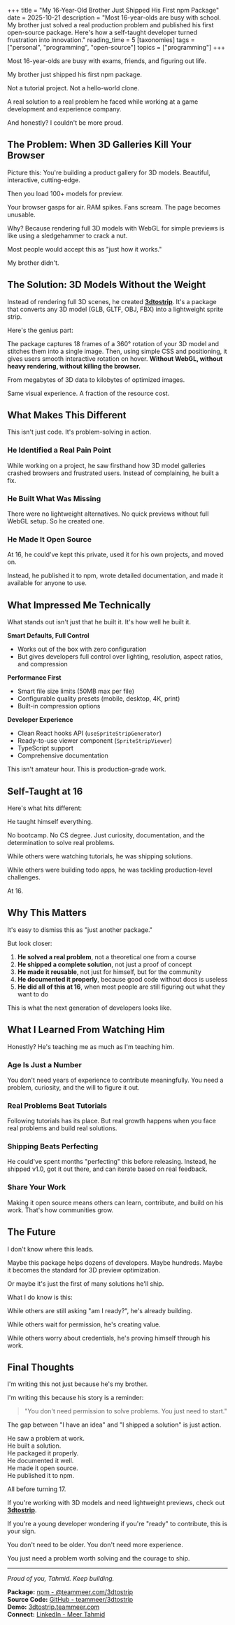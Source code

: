 +++
title = "My 16-Year-Old Brother Just Shipped His First npm Package"
date = 2025-10-21
description = "Most 16-year-olds are busy with school. My brother just solved a real production problem and published his first open-source package. Here's how a self-taught developer turned frustration into innovation."
reading_time = 5
[taxonomies]
tags = ["personal", "programming", "open-source"]
topics = ["programming"]
+++

Most 16-year-olds are busy with exams, friends, and figuring out life.

My brother just shipped his first npm package.

Not a tutorial project. Not a hello-world clone.

A real solution to a real problem he faced while working at a game development and experience company.

And honestly? I couldn't be more proud.

## The Problem: When 3D Galleries Kill Your Browser

Picture this: You're building a product gallery for 3D models. Beautiful, interactive, cutting-edge.

Then you load 100+ models for preview.

Your browser gasps for air. RAM spikes. Fans scream. The page becomes unusable.

Why? Because rendering full 3D models with WebGL for simple previews is like using a sledgehammer to crack a nut.

Most people would accept this as "just how it works."

My brother didn't.

## The Solution: 3D Models Without the Weight

Instead of rendering full 3D scenes, he created **[3dtostrip](https://github.com/teammeer/3dtostrip)**. It's a package that converts any 3D model (GLB, GLTF, OBJ, FBX) into a lightweight sprite strip.

Here's the genius part:

The package captures 18 frames of a 360° rotation of your 3D model and stitches them into a single image. Then, using simple CSS and positioning, it gives users smooth interactive rotation on hover. **Without WebGL, without heavy rendering, without killing the browser.**

From megabytes of 3D data to kilobytes of optimized images.

Same visual experience. A fraction of the resource cost.

## What Makes This Different

This isn't just code. It's problem-solving in action.

### He Identified a Real Pain Point
While working on a project, he saw firsthand how 3D model galleries crashed browsers and frustrated users. Instead of complaining, he built a fix.

### He Built What Was Missing
There were no lightweight alternatives. No quick previews without full WebGL setup. So he created one.

### He Made It Open Source
At 16, he could've kept this private, used it for his own projects, and moved on.

Instead, he published it to npm, wrote detailed documentation, and made it available for anyone to use.

## What Impressed Me Technically

What stands out isn't just that he built it. It's how well he built it.

**Smart Defaults, Full Control**
- Works out of the box with zero configuration
- But gives developers full control over lighting, resolution, aspect ratios, and compression

**Performance First**
- Smart file size limits (50MB max per file)
- Configurable quality presets (mobile, desktop, 4K, print)
- Built-in compression options

**Developer Experience**
- Clean React hooks API (`useSpriteStripGenerator`)
- Ready-to-use viewer component (`SpriteStripViewer`)
- TypeScript support
- Comprehensive documentation

This isn't amateur hour. This is production-grade work.

## Self-Taught at 16

Here's what hits different:

He taught himself everything.

No bootcamp. No CS degree. Just curiosity, documentation, and the determination to solve real problems.

While others were watching tutorials, he was shipping solutions.

While others were building todo apps, he was tackling production-level challenges.

At 16.

## Why This Matters

It's easy to dismiss this as "just another package."

But look closer:

1. **He solved a real problem**, not a theoretical one from a course
2. **He shipped a complete solution**, not just a proof of concept
3. **He made it reusable**, not just for himself, but for the community
4. **He documented it properly**, because good code without docs is useless
5. **He did all of this at 16**, when most people are still figuring out what they want to do

This is what the next generation of developers looks like.

## What I Learned From Watching Him

Honestly? He's teaching me as much as I'm teaching him.

### Age Is Just a Number
You don't need years of experience to contribute meaningfully. You need a problem, curiosity, and the will to figure it out.

### Real Problems Beat Tutorials
Following tutorials has its place. But real growth happens when you face real problems and build real solutions.

### Shipping Beats Perfecting
He could've spent months "perfecting" this before releasing. Instead, he shipped v1.0, got it out there, and can iterate based on real feedback.

### Share Your Work
Making it open source means others can learn, contribute, and build on his work. That's how communities grow.

## The Future

I don't know where this leads.

Maybe this package helps dozens of developers. Maybe hundreds. Maybe it becomes the standard for 3D preview optimization.

Or maybe it's just the first of many solutions he'll ship.

What I do know is this:

While others are still asking "am I ready?", he's already building.

While others wait for permission, he's creating value.

While others worry about credentials, he's proving himself through his work.

## Final Thoughts

I'm writing this not just because he's my brother.

I'm writing this because his story is a reminder:

> "You don't need permission to solve problems. You just need to start."

The gap between "I have an idea" and "I shipped a solution" is just action.

He saw a problem at work.  
He built a solution.  
He packaged it properly.  
He documented it well.  
He made it open source.  
He published it to npm.

All before turning 17.

If you're working with 3D models and need lightweight previews, check out **[3dtostrip](https://github.com/teammeer/3dtostrip)**.

If you're a young developer wondering if you're "ready" to contribute, this is your sign.

You don't need to be older. You don't need more experience.

You just need a problem worth solving and the courage to ship.

---

*Proud of you, Tahmid. Keep building.*

**Package:** [npm - @teammeer.com/3dtostrip](https://www.npmjs.com/package/@teammeer.com/3dtostrip)  
**Source Code:** [GitHub - teammeer/3dtostrip](https://github.com/teammeer/3dtostrip)  
**Demo:** [3dtostrip.teammeer.com](https://3dtostrip.teammeer.com/)  
**Connect:** [LinkedIn - Meer Tahmid](https://www.linkedin.com/in/tahmidly/)

